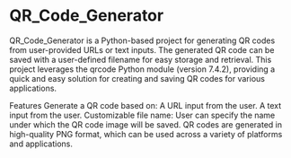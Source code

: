 # QR_Code_Generator
QR_Code_Generator is a Python-based project for generating QR codes from user-provided URLs or text inputs. The generated QR code can be saved with a user-defined filename for easy storage and retrieval. This project leverages the qrcode Python module (version 7.4.2), providing a quick and easy solution for creating and saving QR codes for various applications.

Features
Generate a QR code based on:
A URL input from the user.
A text input from the user.
Customizable file name: User can specify the name under which the QR code image will be saved.
QR codes are generated in high-quality PNG format, which can be used across a variety of platforms and applications.
